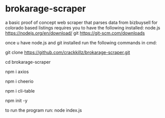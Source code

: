 # brokarage-scraper
a basic proof of concept web scraper that parses data from bizbuysell for colorado based listings
 requires you to have the following installed:
 node.js https://nodejs.org/en/download/
 git https://git-scm.com/downloads  
 
 once u have node.js and git installed run the following commands in cmd: 
 
 git clone https://github.com/crackkillz/brokarage-scraper.git
 
 cd brokarage-scraper
 
 npm i axios
 
 npm i cheerio
 
 npm i cli-table
 
 npm init -y
 
 to run the program run:
 node index.js
